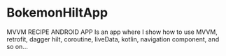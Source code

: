 # BokemonHiltApp
MVVM RECIPE ANDROID APP Is an app where I show how to use MVVM, retrofit, dagger hilt, coroutine, liveData, kotlin, navigation component, and so on...
